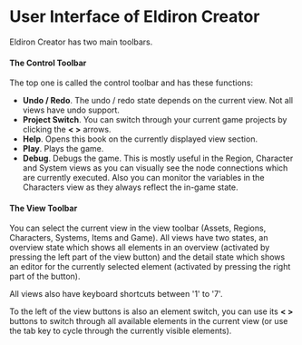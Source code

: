 # User Interface of Eldiron Creator

Eldiron Creator has two main toolbars.

#### The Control Toolbar

The top one is called the control toolbar and has these functions:

* **Undo / Redo**. The undo / redo state depends on the current view. Not all views have undo support.
* **Project Switch**. You can switch through your current game projects by clicking the **< >** arrows.
* **Help**. Opens this book on the currently displayed view section.
* **Play**. Plays the game.
* **Debug**. Debugs the game. This is mostly useful in the Region, Character and System views as you can visually see the node connections which are currently executed. Also you can monitor the variables in the Characters view as they always reflect the in-game state.

#### The View Toolbar

You can select the current view in the view toolbar (Assets, Regions, Characters, Systems, Items and Game). All views have two states, an overview state which shows all elements in an overview (activated by pressing the left part of the view button) and the detail state which shows an editor for the currently selected element (activated by pressing the right part of the button).

All views also have keyboard shortcuts between '1' to '7'.

To the left of the view buttons is also an element switch, you can use its **< >** buttons to switch through all available elements in the current view (or use the tab key to cycle through the currently visible elements).
